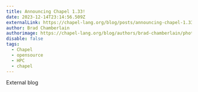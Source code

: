 ```yaml
---
title: Announcing Chapel 1.33!
date: 2023-12-14T23:14:56.509Z
externalLink: https://chapel-lang.org/blog/posts/announcing-chapel-1.33/
author: Brad Chamberlain
authorimage: https://chapel-lang.org/blog/authors/brad-chamberlain/photo.jpg
disable: false
tags:
  - Chapel
  - opensource
  - HPC
  - chapel
---
```

E﻿xternal blog